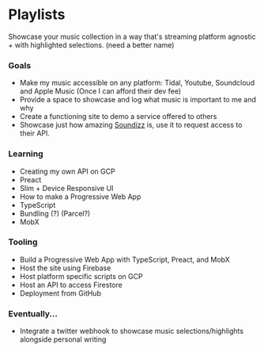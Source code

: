 # Playlists
Showcase your music collection in a way that's streaming platform agnostic + with highlighted selections.
(need a better name)

### Goals
- Make my music accessible on any platform: Tidal, Youtube, Soundcloud and Apple Music (Once I can afford their dev fee)
- Provide a space to showcase and log what music is important to me and why
- Create a functioning site to demo a service offered to others
- Showcase just how amazing [Soundizz](https://soundiiz.com) is, use it to request access to their API.

### Learning
- Creating my own API on GCP
- Preact
- Slim + Device Responsive UI
- How to make a Progressive Web App
- TypeScript
- Bundling (?) (Parcel?)
- MobX

### Tooling
- Build a Progressive Web App with TypeScript, Preact, and MobX
- Host the site using Firebase
- Host platform specific scripts on GCP
- Host an API to access Firestore
- Deployment from GitHub

### Eventually...
- Integrate a twitter webhook to showcase music selections/highlights alongside personal writing
